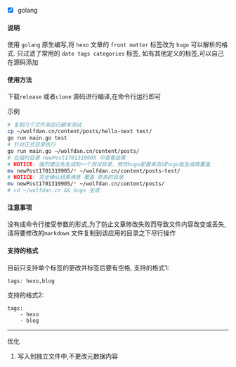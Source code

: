 - [x] golang


#### 说明

使用 `golang` 原生编写,将 `hexo` 文章的 `front matter` 标签改为 `hugo` 可以解析的格式.
只过滤了常用的 `date tags categories` 标签, 如有其他定义的标签,可以自己在源码添加

#### 使用方法
下载`release` 或者`clone` 源码进行编译,在命令行运行即可

示例
```bash
# 复制几个文件来运行脚本测试
cp ~/wolfdan.cn/content/posts/hello-next test/
go run main.go test
# 针对正式目录执行
go run main.go ~/wolfdan.cn/content/posts/
# 在临时目录 newPost1701319905 中查看结果
# NOTICE: 强烈建议先生成到一个测试目录，修改hugo配置来测试hugo能生成再覆盖
mv newPost1701319905/* ~/wolfdan.cn/content/posts-test/
# NOTICE: 完全确认结果满意 覆盖 原来的目录
mv newPost1701319905/* ~/wolfdan.cn/content/posts/
# cd ~/wolfdan.cn && hugo 生成
```


#### 注意事项
没有成命令行接受参数的形式,为了防止文章修改失败而导致文件内容改变或丢失,请将要修改的`markdown` 文件复制到该应用的目录之下尽行操作

#### 支持的格式
目前只支持单个标签的更改并标签后要有空格,
支持的格式1:

    tags: hexo,blog
    
支持的格式2:

    tags: 
        - hexo
        - blog

----
优化
1. 写入到独立文件中,不更改元数据内容
